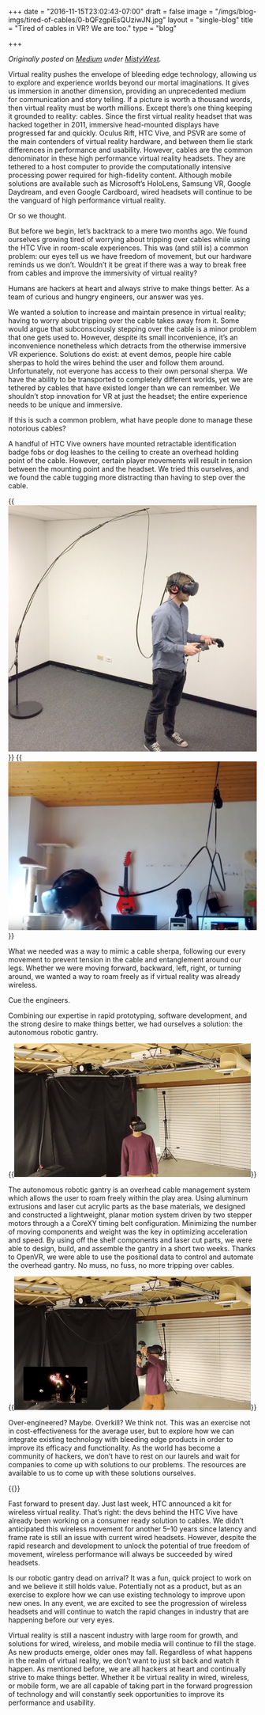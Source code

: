 +++
date = "2016-11-15T23:02:43-07:00"
draft = false
image = "/imgs/blog-imgs/tired-of-cables/0-bQFzgpiEsQUziwJN.jpg"
layout = "single-blog"
title = "Tired of cables in VR? We are too."
type = "blog"

+++

_Originally posted on [Medium](https://medium.com/mistywest/tired-of-cables-in-virtual-reality-we-are-too-efeab5606bf0) under [MistyWest](https://mistywest.com/)._

Virtual reality pushes the envelope of bleeding edge technology, allowing us to explore and experience worlds beyond our mortal imaginations. It gives us immersion in another dimension, providing an unprecedented medium for communication and story telling. If a picture is worth a thousand words, then virtual reality must be worth millions. Except there’s one thing keeping it grounded to reality: cables.
Since the first virtual reality headset that was hacked together in 2011, immersive head-mounted displays have progressed far and quickly. Oculus Rift, HTC Vive, and PSVR are some of the main contenders of virtual reality hardware, and between them lie stark differences in performance and usability. However, cables are the common denominator in these high performance virtual reality headsets. They are tethered to a host computer to provide the computationally intensive processing power required for high-fidelity content. Although mobile solutions are available such as Microsoft’s HoloLens, Samsung VR, Google Daydream, and even Google Cardboard, wired headsets will continue to be the vanguard of high performance virtual reality.

Or so we thought.

But before we begin, let’s backtrack to a mere two months ago. We found ourselves growing tired of worrying about tripping over cables while using the HTC Vive in room-scale experiences. This was (and still is) a common problem: our eyes tell us we have freedom of movement, but our hardware reminds us we don’t. Wouldn’t it be great if there was a way to break free from cables and improve the immersivity of virtual reality?

Humans are hackers at heart and always strive to make things better. As a team of curious and hungry engineers, our answer was yes.

We wanted a solution to increase and maintain presence in virtual reality; having to worry about tripping over the cable takes away from it. Some would argue that subconsciously stepping over the cable is a minor problem that one gets used to. However, despite its small inconvenience, it’s an inconvenience nonetheless which detracts from the otherwise immersive VR experience. Solutions do exist: at event demos, people hire cable sherpas to hold the wires behind the user and follow them around. Unfortunately, not everyone has access to their own personal sherpa.
We have the ability to be transported to completely different worlds, yet we are tethered by cables that have existed longer than we can remember. We shouldn’t stop innovation for VR at just the headset; the entire experience needs to be unique and immersive.

If this is such a common problem, what have people done to manage these notorious cables?

A handful of HTC Vive owners have mounted retractable identification badge fobs or dog leashes to the ceiling to create an overhead holding point of the cable. However, certain player movements will result in tension between the mounting point and the headset. We tried this ourselves, and we found the cable tugging more distracting than having to step over the cable.

{{<img caption="Free standing cable boom. [SteelSeries Tech Blog]" src="/imgs/blog-imgs/tired-of-cables/0-ybwUNzKuP1JnIQ6u.jpg" >}}
{{<img caption="Ceiling mounted dog leashes. [YouTube]" src="/imgs/blog-imgs/tired-of-cables/1-hyLaVWqAzYS2YvWKKrLy7g.png" >}}

What we needed was a way to mimic a cable sherpa, following our every movement to prevent tension in the cable and entanglement around our legs. Whether we were moving forward, backward, left, right, or turning around, we wanted a way to roam freely as if virtual reality was already wireless.

Cue the engineers.

Combining our expertise in rapid prototyping, software development, and the strong desire to make things better, we had ourselves a solution: the autonomous robotic gantry.

{{<img caption="Achievement unlocked: Freedom of movement with wired VR." src="/imgs/blog-imgs/tired-of-cables/1-L0-0M3ktUiBQcZHqOwzkyA.gif" >}}

The autonomous robotic gantry is an overhead cable management system which allows the user to roam freely within the play area. Using aluminum extrusions and laser cut acrylic parts as the base materials, we designed and constructed a lightweight, planar motion system driven by two stepper motors through a a CoreXY timing belt configuration. Minimizing the number of moving components and weight was the key in optimizing acceleration and speed. By using off the shelf components and laser cut parts, we were able to design, build, and assemble the gantry in a short two weeks. Thanks to OpenVR, we were able to use the positional data to control and automate the overhead gantry. No muss, no fuss, no more tripping over cables.

{{<img caption="Cable-free gameplay of Space Pirate Trainer." src="/imgs/blog-imgs/tired-of-cables/1-xU58k_ZTrzgGpbr4mWfN_w.gif" >}}

Over-engineered? Maybe. Overkill? We think not. This was an exercise not in cost-effectiveness for the average user, but to explore how we can integrate existing technology with bleeding edge products in order to improve its efficacy and functionality. As the world has become a community of hackers, we don’t have to rest on our laurels and wait for companies to come up with solutions to our problems. The resources are available to us to come up with these solutions ourselves.

{{<vid caption="Full demo video of the robotic gantry." src="https://www.youtube.com/embed/zULBxDJVaHs" >}}

Fast forward to present day. Just last week, HTC announced a kit for wireless virtual reality. That’s right: the devs behind the HTC Vive have already been working on a consumer ready solution to cables. We didn’t anticipated this wireless movement for another 5–10 years since latency and frame rate is still an issue with current wired headsets. However, despite the rapid research and development to unlock the potential of true freedom of movement, wireless performance will always be succeeded by wired headsets.

Is our robotic gantry dead on arrival? It was a fun, quick project to work on and we believe it still holds value. Potentially not as a product, but as an exercise to explore how we can use existing technology to improve upon new ones. In any event, we are excited to see the progression of wireless headsets and will continue to watch the rapid changes in industry that are happening before our very eyes.

Virtual reality is still a nascent industry with large room for growth, and solutions for wired, wireless, and mobile media will continue to fill the stage. As new products emerge, older ones may fall. Regardless of what happens in the realm of virtual reality, we don’t want to just sit back and watch it happen. As mentioned before, we are all hackers at heart and continually strive to make things better. Whether it be virtual reality in wired, wireless, or mobile form, we are all capable of taking part in the forward progression of technology and will constantly seek opportunities to improve its performance and usability.